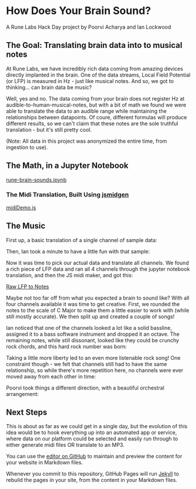 # How Does Your Brain Sound?
A Rune Labs Hack Day project by Poorvi Acharya and Ian Lockwood

## The Goal: Translating brain data into to musical notes
At Rune Labs, we have incredibly rich data coming from amazing devices directly implanted in the brain. One of the data streams, Local Field Potential (or LFP) is measured in Hz - just like musical notes. And so, we got to thinking... can brain data be music?

Well, yes and no. The data coming from your brain does not register Hz at audible-to-human-musical-notes, but with a bit of math we found we were able to translate the data to an audible range while maintaining the relationships between datapoints. Of coure, different formulas will produce different results, so we can't claim that these notes are the sole truthful translation - but it's still pretty cool.

(Note: All data in this project was anonymized the entire time, from ingestion to use).


## The Math, in a Jupyter Notebook
[rune-brain-sounds.ipynb](https://github.com/rune-labs/How-Does-Your-Brain-Sound/blob/main/src/rune-brain-sounds.ipynb?short_path=b85f1ce)

### The Midi Translation, Built Using [jsmidgen](https://github.com/dingram/jsmidgen)
[midiDemo.js](https://github.com/rune-labs/How-Does-Your-Brain-Sound/blob/main/src/midiDemo.js)

## The Music

First up, a basic translation of a single channel of sample data:

<audio ref="Cool Brain" src="https://raw.githubusercontent.com/rune-labs/How-Does-Your-Brain-Sound/main/Brain%20Songs/cool%20brain.mp3"></audio>  

Then, Ian took a minute to have a little fun with that sample:

<audio ref="Funky Brain" src="https://raw.githubusercontent.com/rune-labs/How-Does-Your-Brain-Sound/main/Brain%20Songs/Funky%20Brain.mp3"></audio>

Now it was time to pick our actual data and translate all channels. We found a rich piece of LFP data and ran all 4 channels through the jupyter notebook translation, and then the JS midi maker, and got this:

[Raw LFP to Notes](https://raw.githubusercontent.com/rune-labs/How-Does-Your-Brain-Sound/main/Brain%20Songs/Brain%20To%20Notes%20Raw.mp3)

Maybe not too far off from what you expected a brain to sound like? With all four channels available it was time to get creative. First, we rounded the notes to the scale of C Major to make them a little easier to work with (while still mostly accurate). We then split up and created a couple of songs!

Ian noticed that one of the channels looked a lot like a solid bassline, assigned it to a bass software instrument and dropped it an octave. The remaining notes, while still dissonant, looked like they could be crunchy rock chords, and this hard rock number was born:

<audio ref="Hard Rock CMAJ" src="https://raw.githubusercontent.com/rune-labs/How-Does-Your-Brain-Sound/main/Brain%20Songs/CMAJ%20Brain%20Hard%20Rock.mp3"></audio>

Taking a little more liberty led to an even more listenable rock song! One constraint though - we felt that channels still had to have the same relationship, so while there's more repetition here, no channels were ever moved away from each other in time:

<audio ref="All Dressed Up" src="https://raw.githubusercontent.com/rune-labs/How-Does-Your-Brain-Sound/main/Brain%20Songs/CMAJ%20Brain%20Hard%20Rock.mp3"></audio>

Poorvi took things a different direction, with a beautiful orchestral arrangement:

<audio ref="Brainwaves in Bb Major" src="https://github.com/rune-labs/How-Does-Your-Brain-Sound/blob/main/Brain%20Songs/Brainwaves%20in%20B%20flat%20major.mp3"></audio>

## Next Steps
This is about as far as we could get in a single day, but the evolution of this idea would be to hook everything up into an automated app or service, where data on our platform could be selected and easily run through to either generate midi files OR translate to an MP3.

You can use the [editor on GitHub](https://github.com/rune-labs/How-Does-Your-Brain-Sound/edit/gh-pages/index.md) to maintain and preview the content for your website in Markdown files.

Whenever you commit to this repository, GitHub Pages will run [Jekyll](https://jekyllrb.com/) to rebuild the pages in your site, from the content in your Markdown files.
